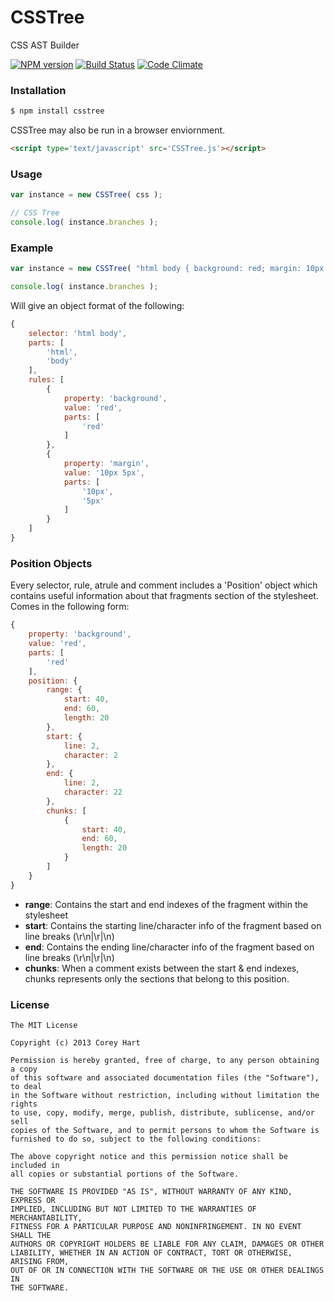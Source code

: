 # CSSTree

CSS AST Builder

[![NPM version](https://badge.fury.io/js/csstree.png)](http://badge.fury.io/js/csstree)
[![Build Status](https://travis-ci.org/codenothing/CSSTree.png?branch=master)](https://travis-ci.org/codenothing/CSSTree)
[![Code Climate](https://codeclimate.com/github/codenothing/CSSTree.png)](https://codeclimate.com/github/codenothing/CSSTree)

### Installation

```bash
$ npm install csstree
```

CSSTree may also be run in a browser enviornment.

```html
<script type='text/javascript' src='CSSTree.js'></script>
```


### Usage

```js
var instance = new CSSTree( css );

// CSS Tree
console.log( instance.branches );
```


### Example

```js
var instance = new CSSTree( "html body { background: red; margin: 10px 5px; }" );

console.log( instance.branches );
```

Will give an object format of the following:

```js
{
	selector: 'html body',
	parts: [
		'html',
		'body'
	],
	rules: [
		{
			property: 'background',
			value: 'red',
			parts: [
				'red'
			]
		},
		{
			property: 'margin',
			value: '10px 5px',
			parts: [
				'10px',
				'5px'
			]
		}
	]
}
```



### Position Objects

Every selector, rule, atrule and comment includes a 'Position' object which contains useful
information about that fragments section of the stylesheet. Comes in the following form:

```js
{
	property: 'background',
	value: 'red',
	parts: [
		'red'
	],
	position: {
		range: {
			start: 40,
			end: 60,
			length: 20
		},
		start: {
			line: 2,
			character: 2
		},
		end: {
			line: 2,
			character: 22
		},
		chunks: [
			{
				start: 40,
				end: 60,
				length: 20
			}
		]
	}
}
```

* **range**: Contains the start and end indexes of the fragment within the stylesheet
* **start**: Contains the starting line/character info of the fragment based on line breaks (\r\n|\r|\n)
* **end**: Contains the ending line/character info of the fragment based on line breaks (\r\n|\r|\n)
* **chunks**: When a comment exists between the start & end indexes, chunks represents only the sections that belong to this position.


### License

```
The MIT License

Copyright (c) 2013 Corey Hart

Permission is hereby granted, free of charge, to any person obtaining a copy
of this software and associated documentation files (the "Software"), to deal
in the Software without restriction, including without limitation the rights
to use, copy, modify, merge, publish, distribute, sublicense, and/or sell
copies of the Software, and to permit persons to whom the Software is
furnished to do so, subject to the following conditions:

The above copyright notice and this permission notice shall be included in
all copies or substantial portions of the Software.

THE SOFTWARE IS PROVIDED "AS IS", WITHOUT WARRANTY OF ANY KIND, EXPRESS OR
IMPLIED, INCLUDING BUT NOT LIMITED TO THE WARRANTIES OF MERCHANTABILITY,
FITNESS FOR A PARTICULAR PURPOSE AND NONINFRINGEMENT. IN NO EVENT SHALL THE
AUTHORS OR COPYRIGHT HOLDERS BE LIABLE FOR ANY CLAIM, DAMAGES OR OTHER
LIABILITY, WHETHER IN AN ACTION OF CONTRACT, TORT OR OTHERWISE, ARISING FROM,
OUT OF OR IN CONNECTION WITH THE SOFTWARE OR THE USE OR OTHER DEALINGS IN
THE SOFTWARE.
```
